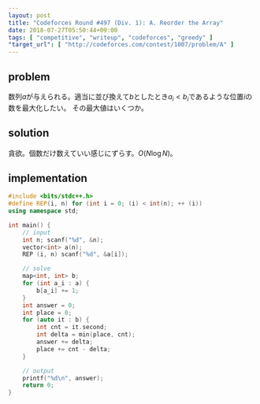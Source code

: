 ```yaml
---
layout: post
title: "Codeforces Round #497 (Div. 1): A. Reorder the Array"
date: 2018-07-27T05:50:44+09:00
tags: [ "competitive", "writeup", "codeforces", "greedy" ]
"target_url": [ "http://codeforces.com/contest/1007/problem/A" ]
---
```


## problem

数列$a$が与えられる。適当に並び換えて$b$としたとき$a_i \lt b_i$であるような位置$i$の数を最大化したい。
その最大値はいくつか。

## solution

貪欲。個数だけ数えていい感じにずらす。$O(N \log N)$。

## implementation

``` c++
#include <bits/stdc++.h>
#define REP(i, n) for (int i = 0; (i) < int(n); ++ (i))
using namespace std;

int main() {
    // input
    int n; scanf("%d", &n);
    vector<int> a(n);
    REP (i, n) scanf("%d", &a[i]);

    // solve
    map<int, int> b;
    for (int a_i : a) {
        b[a_i] += 1;
    }
    int answer = 0;
    int place = 0;
    for (auto it : b) {
        int cnt = it.second;
        int delta = min(place, cnt);
        answer += delta;
        place += cnt - delta;
    }

    // output
    printf("%d\n", answer);
    return 0;
}
```
